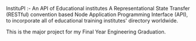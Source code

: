 InstituPI :- An API of Educational institutes
    A Representational State Transfer (RESTful) convention based Node Application Programming Interface
    (API), to incorporate all of educational training institutes' directory worldwide.

This is the major project for my Final Year Engineering Graduation.
